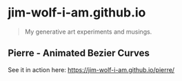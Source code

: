 # jim-wolf-i-am.github.io
> My generative art experiments and musings.

## Pierre - Animated Bezier Curves
See it in action here: https://jim-wolf-i-am.github.io/pierre/